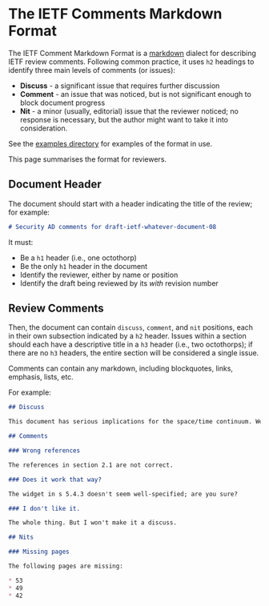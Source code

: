 # The IETF Comments Markdown Format

The IETF Comment Markdown Format is a [markdown](https://commonmark.org) dialect for describing IETF review comments. Following common practice, it uses `h2` headings to identify three main levels of comments (or issues):

* **Discuss** - a significant issue that requires further discussion
* **Comment** - an issue that was noticed, but is not significant enough to block document progress
* **Nit** - a minor (usually, editorial) issue that the reviewer noticed; no response is necessary, but the author might want to take it into consideration.

See the [examples directory](https://github.com/mnot/ietf-comments/tree/main/examples) for examples of the format in use.

This page summarises the format for reviewers.

## Document Header

The document should start with a header indicating the title of the review; for example:

~~~ markdown
# Security AD comments for draft-ietf-whatever-document-08
~~~

It must:
* Be a `h1` header (i.e., one octothorp)
* Be the only `h1` header in the document
* Identify the reviewer, either by name or position
* Identify the draft being reviewed by its _with_ revision number


## Review Comments

Then, the document can contain `discuss`, `comment`, and `nit` positions, each in their own subsection indicated by a `h2` header. Issues within a section should each have a descriptive title in a `h3` header (i.e., two octothorps); if there are no `h3` headers, the entire section will be considered a single issue.

Comments can contain any markdown, including blockquotes, links, emphasis, lists, etc.

For example:

~~~ markdown
## Discuss

This document has serious implications for the space/time continuum. We should discuss.

## Comments

### Wrong references

The references in section 2.1 are not correct.

### Does it work that way?

The widget in s 5.4.3 doesn't seem well-specified; are you sure?

### I don't like it.

The whole thing. But I won't make it a discuss.

## Nits

### Missing pages

The following pages are missing:

* 53
* 49
* 42

~~~



